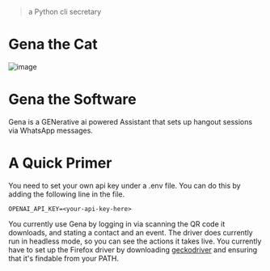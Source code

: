 > a Python cli secretary
# Gena the Cat
![image](https://github.com/beratcabuk/gena/assets/102920898/c5362e58-4abf-45b0-b611-c6ad6a83fd55)

# Gena the Software
 Gena is a GENerative ai powered Assistant that sets up hangout sessions via WhatsApp messages.
 
# A Quick Primer
 You need to set your own api key under a .env file. You can do this by adding the following line in the file.
 ```
 OPENAI_API_KEY=<your-api-key-here>
 ```

You currently use Gena by logging in via scanning the QR code it downloads, and stating a contact and an event. The driver does currently 
run in headless mode, so you can see the actions it takes live. You currently have to set up the Firefox driver by downloading 
[geckodriver](https://github.com/mozilla/geckodriver/releases/) and ensuring that it's findable from your PATH.
